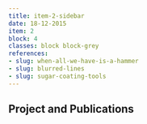 ```yaml
---
title: item-2-sidebar
date: 18-12-2015
item: 2
block: 4
classes: block block-grey
references: 
- slug: when-all-we-have-is-a-hammer 
- slug: blurred-lines 
- slug: sugar-coating-tools
---
```

## Project and Publications
